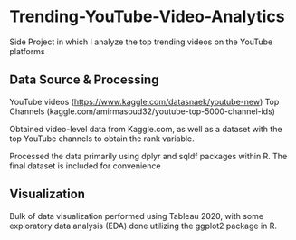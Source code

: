 # Trending-YouTube-Video-Analytics

Side Project in which I analyze the top trending videos on the YouTube platforms

## Data Source & Processing

YouTube videos (https://www.kaggle.com/datasnaek/youtube-new)
Top Channels (kaggle.com/amirmasoud32/youtube-top-5000-channel-ids)

Obtained video-level data from Kaggle.com, as well as a dataset with the top YouTube channels to obtain the rank variable.

Processed the data primarily using dplyr and sqldf packages within R. The final dataset is included for convenience

## Visualization

Bulk of data visualization performed using Tableau 2020, with some exploratory data analysis (EDA) done utilizing the ggplot2 package in R.
